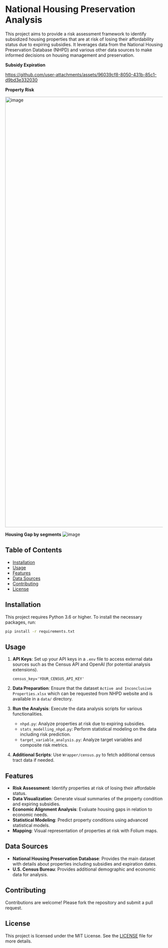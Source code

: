 # National Housing Preservation Analysis

This project aims to provide a risk assessment framework to identify subsidized housing properties that are at risk of losing their affordability status due to expiring subsidies. It leverages data from the National Housing Preservation Database (NHPD) and various other data sources to make informed decisions on housing management and preservation.

**Subsidy Expiration**

https://github.com/user-attachments/assets/96039cf8-8050-431b-85c1-d9bd3e332030

**Property Risk**

<img width="1372" alt="image" src="https://github.com/user-attachments/assets/c9fd7248-7686-4ff7-a0df-d9eb3143e42a" />



**Housing Gap by segments**
![image](https://github.com/user-attachments/assets/887c08fc-7d90-41f7-bd53-0cb30ec6c22a)



## Table of Contents

- [Installation](#installation)
- [Usage](#usage)
- [Features](#features)
- [Data Sources](#data-sources)
- [Contributing](#contributing)
- [License](#license)

## Installation

This project requires Python 3.6 or higher. To install the necessary packages, run:

```bash
pip install -r requirements.txt
```

## Usage

1. **API Keys**: Set up your API keys in a `.env` file to access external data sources such as the Census API and OpenAI (for potential analysis extensions).
   ```plaintext
   census_key='YOUR_CENSUS_API_KEY'
   ```

2. **Data Preparation**: Ensure that the dataset `Active and Inconclusive Properties.xlsx` which can be requested from NHPD website and is available in a `data/` directory.

3. **Run the Analysis**: Execute the data analysis scripts for various functionalities.
   - `nhpd.py`: Analyze properties at risk due to expiring subsidies.
   - `stats_modelling_nhpd.py`: Perform statistical modeling on the data including risk prediction.
   - `target_variable_analysis.py`: Analyze target variables and composite risk metrics.

4. **Additional Scripts**: Use `Wrapper/census.py` to fetch additional census tract data if needed.

## Features

- **Risk Assessment**: Identify properties at risk of losing their affordable status.
- **Data Visualization**: Generate visual summaries of the property condition and expiring subsidies.
- **Economic Alignment Analysis**: Evaluate housing gaps in relation to economic needs.
- **Statistical Modeling**: Predict property conditions using advanced statistical models.
- **Mapping**: Visual representation of properties at risk with Folium maps.

## Data Sources

- **National Housing Preservation Database**: Provides the main dataset with details about properties including subsidies and expiration dates.
- **U.S. Census Bureau**: Provides additional demographic and economic data for analysis.

## Contributing

Contributions are welcome! Please fork the repository and submit a pull request.

## License

This project is licensed under the MIT License. See the [LICENSE](License.md) file for more details.
